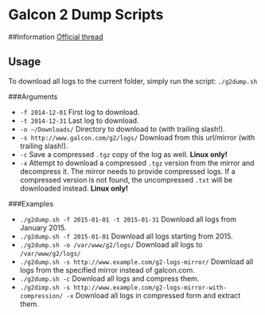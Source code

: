 # Galcon 2 Dump Scripts

##Information
[Official thread](http://www.galcon.com/forums/55/65/9654/)

## Usage
To download all logs to the current folder, simply run the script: `./g2dump.sh`

###Arguments
* `-f 2014-12-01` First log to download.
* `-t 2014-12-31` Last log to download.
* `-o ~/Downloads/` Directory to download to (with trailing slash!).
* `-s http://www.galcon.com/g2/logs/` Download from this url/mirror (with trailing slash!).
* `-c` Save a compressed `.tgz` copy of the log as well. **Linux only!**
* `-x` Attempt to download a compressed `.tgz` version from the mirror and decompress it. The mirror needs to provide compressed logs. If a compressed version is not found, the uncompressed `.txt` will be downloaded instead. **Linux only!**

###Examples
* `./g2dump.sh -f 2015-01-01 -t 2015-01-31` Download all logs from January 2015.
* `./g2dump.sh -f 2015-01-01` Download all logs starting from 2015.
* `./g2dump.sh -o /var/www/g2/logs/` Download all logs to `/var/www/g2/logs/`
* `./g2dump.sh -s http://www.example.com/g2-logs-mirror/` Download all logs from the specified mirror instead of galcon.com.
* `./g2dump.sh -c` Download all logs and compress them.
* `./g2dimp.sh -s http://www.example.com/g2-logs-mirror-with-compression/ -x` Download all logs in compressed form and extract them.

